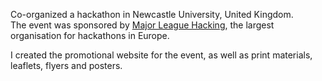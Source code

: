 Co-organized a hackathon in Newcastle University, United Kingdom.  
The event was sponsored by [Major League Hacking](https://mlh.io/), the largest organisation for hackathons in Europe.  

I created the promotional website for the event, as well as print materials, leaflets, flyers and posters.